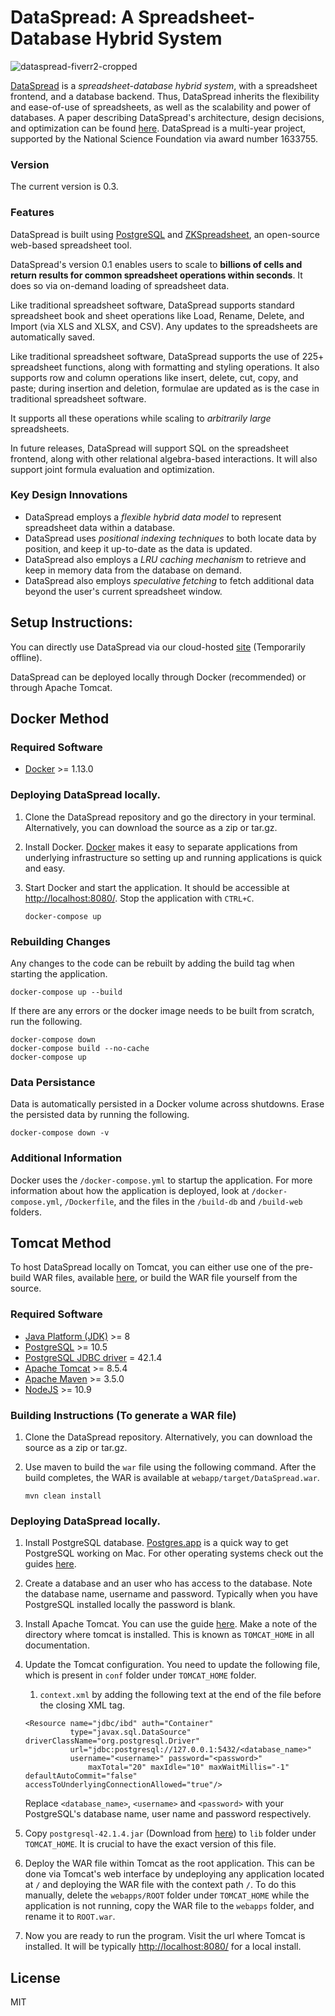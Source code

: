 # DataSpread: A Spreadsheet-Database Hybrid System

![dataspread-fiverr2-cropped](https://cloud.githubusercontent.com/assets/1056605/21773459/cec3c198-d654-11e6-8d0e-5c7a867ed77b.png)


[DataSpread][dataspread-github] is a _spreadsheet-database hybrid system_, with a spreadsheet frontend, and a database backend. Thus, DataSpread inherits the flexibility and ease-of-use of spreadsheets, as well as the scalability and power of databases. A paper describing DataSpread's architecture, design decisions, and optimization can be found [here][dataspread-site]. DataSpread is a multi-year project, supported by the National Science Foundation via award number 1633755.

### Version
The current version is 0.3.

### Features
DataSpread is built using [PostgreSQL][postgressite] and [ZKSpreadsheet][zksite], an open-source web-based spreadsheet tool.

DataSpread's version 0.1 enables users to scale to **billions of cells and return results for common spreadsheet operations within seconds**. It does so via on-demand loading of spreadsheet data.


Like traditional spreadsheet software, DataSpread supports standard spreadsheet book and sheet operations like Load, Rename, Delete, and Import (via XLS and XLSX, and CSV). Any updates to the spreadsheets are automatically saved.

Like traditional spreadsheet software, DataSpread supports the use of 225+ spreadsheet functions, along with formatting and styling operations. It also supports row and column operations like insert, delete, cut, copy, and paste; during insertion and deletion, formulae are updated as is the case in traditional spreadsheet software. 

It supports all these operations while scaling to *arbitrarily large* spreadsheets.

In future releases, DataSpread will support SQL on the spreadsheet frontend, along with other relational algebra-based interactions. It will also support joint formula evaluation and optimization. 

### Key Design Innovations

* DataSpread employs a _flexible hybrid data model_ to represent spreadsheet data within a database. 
* DataSpread uses _positional indexing techniques_ to both locate data by position, and keep it up-to-date as the data is updated. 
* DataSpread also employs a _LRU caching mechanism_ to retrieve and keep in memory data from the database on demand. 
* DataSpread also employs _speculative fetching_ to fetch additional data beyond the user's current spreadsheet window. 



## Setup Instructions:

You can directly use DataSpread via our cloud-hosted [site][siteinfo] (Temporarily offline).

DataSpread can be deployed locally through Docker (recommended) or through Apache Tomcat.

## Docker Method

### Required Software

* [Docker][docker] >= 1.13.0

### Deploying DataSpread locally.

1. Clone the DataSpread repository and go the directory in your terminal. Alternatively, you can download the source as a zip or tar.gz. 

2. Install Docker. [Docker][docker] makes it easy to separate applications from underlying infrastructure so setting up and running applications is quick and easy.

3. Start Docker and start the application. It should be accessible at [http://localhost:8080/][install_loc]. Stop the application with `CTRL+C`.
	```
	docker-compose up
	```


### Rebuilding Changes

Any changes to the code can be rebuilt by adding the build tag when starting the application.
```
docker-compose up --build
```

If there are any errors or the docker image needs to be built from scratch, run the following.
```
docker-compose down
docker-compose build --no-cache
docker-compose up
```

### Data Persistance

Data is automatically persisted in a Docker volume across shutdowns. Erase the persisted data by running the following.
```
docker-compose down -v
```

### Additional Information

Docker uses the `/docker-compose.yml` to startup the application. For more information about how the application is deployed, look at `/docker-compose.yml`, `/Dockerfile`, and the files in the `/build-db` and `/build-web` folders.

## Tomcat Method

To host DataSpread locally on Tomcat, you can either use one of the pre-build WAR files, available [here][warlink], or build the WAR file yourself from the source.

### Required Software

* [Java Platform (JDK)][java] >= 8
* [PostgreSQL][postgres] >= 10.5
* [PostgreSQL JDBC driver][jdbc] = 42.1.4
* [Apache Tomcat][tomcat] >= 8.5.4
* [Apache Maven][maven] >= 3.5.0
* [NodeJS][node] >= 10.9

### Building Instructions (To generate a WAR file)

1. Clone the DataSpread repository. Alternatively, you can download the source as a zip or tar.gz. 

2. Use maven to build the `war` file using the following command.  After the build completes, the WAR is available at `webapp/target/DataSpread.war`. 

	```
	mvn clean install
	```

### Deploying DataSpread locally. 

1. Install PostgreSQL database. [Postgres.app][Postgres.app] is a quick way to get PostgreSQL working on Mac. For other operating systems check out the guides [here][postgre_install].  

2. Create a database and an user who has access to the database.  Note the database name, username and password. Typically when you have PostgreSQL installed locally the password is blank.  

3. Install Apache Tomcat. You can use the guide [here][tomcat_install]. Make a note of the directory where tomcat is installed. This is known as `TOMCAT_HOME` in all documentation. 

4. Update the Tomcat configuration. You need to update the following file, which is present in `conf` folder under `TOMCAT_HOME` folder.  

    1. `context.xml` by adding the following text at the end of the file before the closing XML tag.   

	```
	<Resource name="jdbc/ibd" auth="Container"
	          type="javax.sql.DataSource" driverClassName="org.postgresql.Driver"
	          url="jdbc:postgresql://127.0.0.1:5432/<database_name>"
	          username="<username>" password="<password>"
                  maxTotal="20" maxIdle="10" maxWaitMillis="-1" defaultAutoCommit="false" accessToUnderlyingConnectionAllowed="true"/>
	```

	Replace `<database_name>`, `<username>` and `<password>` with your PostgreSQL's database name, user name and password respectively.

5. Copy `postgresql-42.1.4.jar` (Download from [here][jdbc]) to `lib` folder under `TOMCAT_HOME`.  It is crucial to have the exact version of this file. 
 
6. Deploy the WAR file within Tomcat as the root application. This can be done via Tomcat's web interface by undeploying any application located at `/` and deploying the WAR file with the context path `/`. To do this manually, delete the `webapps/ROOT` folder under `TOMCAT_HOME` while the application is not running, copy the WAR file to the `webapps` folder, and rename it to `ROOT.war`. 

7. Now you are ready to run the program. Visit the url where Tomcat is installed. It will be typically [http://localhost:8080/][install_loc] for a local install.


License
----
MIT

[install_loc]: http://localhost:8080/
[tomcat_install]: https://www.ntu.edu.sg/home/ehchua/programming/howto/Tomcat_HowTo.html
[postgre_install]: https://wiki.postgresql.org/wiki/Detailed_installation_guides
[Postgres.app]: http://postgresapp.com
[jdbc]: https://repo1.maven.org/maven2/org/postgresql/postgresql/42.1.4/postgresql-42.1.4.jar
[ant]: https://ant.apache.org/bindownload.cgi
[tomcat]: http://tomcat.apache.org/download-80.cgi
[java]: http://www.oracle.com/technetwork/java/javase/downloads/index-jsp-138363.html
[postgres]:https://www.postgresql.org/download/
[siteinfo]: http://kite.cs.illinois.edu:8080
[zksite]: https://www.zkoss.org/product/zkspreadsheet
[postgressite]: https://www.postgresql.org/
[warlink]: https://github.com/dataspread/releases/releases
[dataspread-github]: http://dataspread.github.io
[dataspread-site]: http://data-people.cs.illinois.edu/dataspread.pdf
[maven]: https://maven.apache.org/install.html
[node]: https://nodejs.org/en/download/current/
[docker]: https://www.docker.com/products/docker-desktop

